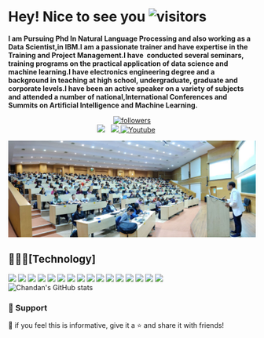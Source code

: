 # Hey! Nice to see you ![visitors](https://visitor-badge.glitch.me/badge?page_id=chandanverma07&left_color=green&right_color=red)

<p align="left">
<b>I am Pursuing Phd In Natural Language Processing and also working as a Data Scientist,in IBM.I am a passionate trainer and have expertise in the Training and Project Management.I have  conducted several seminars, training programs on the practical application of data science and machine learning.I have electronics engineering degree and a background in teaching at high school, undergraduate, graduate and corporate levels.I have been an active speaker on a variety of subjects and attended a number of national,International Conferences and Summits on Artificial Intelligence and Machine Learning.</b>
</p>
<p align='center'>
  <a href="https://github.com/chandanverma07?tab=followers">
    <img alt="followers" title="Follow me on Github" src="https://custom-icon-badges.demolab.com/github/followers/chandanverma07?color=236ad3&labelColor=1155ba&style=for-the-badge&logo=person-add&label=Follow&logoColor=white"/></a>
  <br>
<a href="https://instagram.com/verma.chandan.070"><img height="30" src="https://github.com/WaylonWalker/WaylonWalker/blob/main/icon/instagram.jpg?raw=true"></a>&nbsp;&nbsp;
<a href="https://www.linkedin.com/in/chandan-shubh-aa448b5a/"><img height="30" src="https://github.com/WaylonWalker/WaylonWalker/blob/main/icon/linkedin.png?raw=true">
 <a href="https://www.youtube.com/channel/UC0byJszUuiB0-tn_JoUwOVg"><img width="32px" alt="Youtube" title="Youtube" src="https://i.imgur.com/qiXu7b2.png"/></a>
  &#8287;&#8287;&#8287;&#8287;&#8287;
 </a>
</p>

<p align="center">
<img
    src = 'https://github.com/chandanverma07/chandanverma07/blob/main/image1.jpg'
    width = 800/>
 </p>
 
 ## 👨🏻‍💻[Technology]
 
 ![](https://img.shields.io/badge/Python-3776AB?style=for-the-badge&logo=python&logoColor=white)
 ![](https://img.shields.io/badge/dialogflow-FF9800?style=for-the-badge&logo=dialogflow&logoColor=white)
 ![](https://img.shields.io/badge/Keras-FF0000?style=for-the-badge&logo=keras&logoColor=white)
 ![](https://img.shields.io/badge/TensorFlow-FF6F00?style=for-the-badge&logo=tensorflow&logoColor=white)
 ![](https://img.shields.io/badge/Amazon_AWS-FF9900?style=for-the-badge&logo=amazonaws&logoColor=white)
 ![](https://img.shields.io/badge/IBM%20Cloud-1261FE?style=for-the-badge&logo=IBM%20Cloud&logoColor=white)
 ![](https://img.shields.io/badge/MongoDB-4EA94B?style=for-the-badge&logo=mongodb&logoColor=white)
 ![](https://img.shields.io/badge/MySQL-005C84?style=for-the-badge&logo=mysql&logoColor=white)
 ![](https://img.shields.io/badge/Jupyter-F37626.svg?&style=for-the-badge&logo=Jupyter&logoColor=white)
 ![](https://img.shields.io/badge/kubernetes-326ce5.svg?&style=for-the-badge&logo=kubernetes&logoColor=white)
 ![](https://img.shields.io/badge/OpenCV-27338e?style=for-the-badge&logo=OpenCV&logoColor=whit)
 ![](https://img.shields.io/badge/VSCode-0078D4?style=for-the-badge&logo=visual%20studio%20code&logoColor=white)
 ![](https://img.shields.io/badge/scikit_learn-F7931E?style=for-the-badge&logo=scikit-learn&logoColor=white)
 ![](https://img.shields.io/badge/fastapi-109989?style=for-the-badge&logo=FASTAPI&logoColor=white)
 ![](https://img.shields.io/badge/Flask-000000?style=for-the-badge&logo=flask&logoColor=white)
 ![](https://img.shields.io/badge/Kibana-005571?style=for-the-badge&logo=Kibana&logoColor=white)
 <br>
![Chandan's GitHub stats](https://github-readme-stats.vercel.app/api?username=chandanverma07&show_icons=true&theme=radical)
    
### 🤩 Support

💙 if you feel this is informative, give it a ⭐ and share it with friends!



